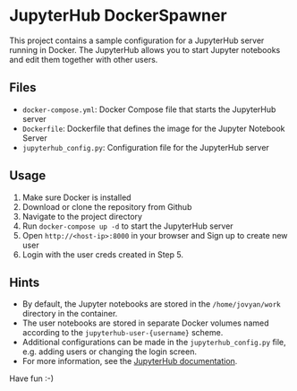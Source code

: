 # JupyterHub DockerSpawner

This project contains a sample configuration for a JupyterHub server running in Docker. The JupyterHub allows you to start Jupyter notebooks and edit them together with other users.

## Files

- `docker-compose.yml`: Docker Compose file that starts the JupyterHub server
- `Dockerfile`: Dockerfile that defines the image for the Jupyter Notebook Server
- `jupyterhub_config.py`: Configuration file for the JupyterHub server

## Usage

1. Make sure Docker is installed
2. Download or clone the repository from Github
3. Navigate to the project directory
4. Run `docker-compose up -d` to start the JupyterHub server
5. Open `http://<host-ip>:8000` in your browser and Sign up to create new user
6. Login with the user creds created in Step 5.

## Hints

- By default, the Jupyter notebooks are stored in the `/home/jovyan/work` directory in the container.
- The user notebooks are stored in separate Docker volumes named according to the `jupyterhub-user-{username}` scheme.
- Additional configurations can be made in the `jupyterhub_config.py` file, e.g. adding users or changing the login screen.
- For more information, see the [JupyterHub documentation](https://jupyterhub.readthedocs.io/en/stable/index.html).

Have fun :-)
